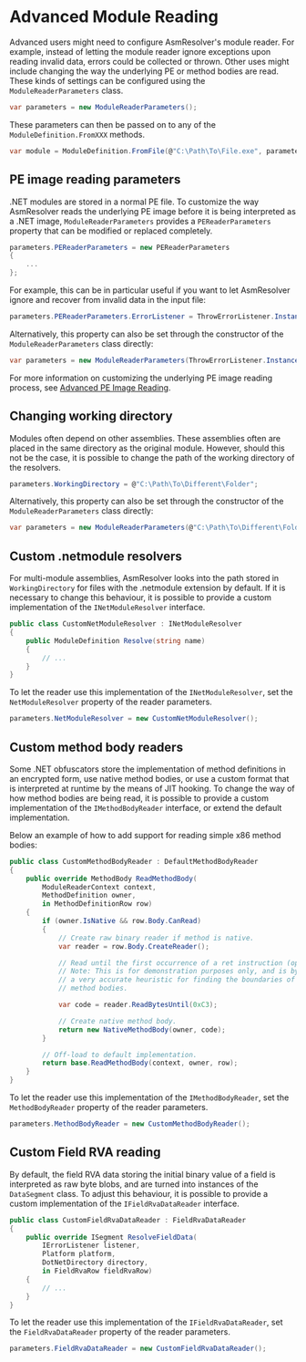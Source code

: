 # Advanced Module Reading

Advanced users might need to configure AsmResolver\'s module reader. For
example, instead of letting the module reader ignore exceptions upon
reading invalid data, errors could be collected or thrown. Other
uses might include changing the way the underlying PE or method bodies
are read. These kinds of settings can be configured using the
`ModuleReaderParameters` class.

``` csharp
var parameters = new ModuleReaderParameters();
```

These parameters can then be passed on to any of the
`ModuleDefinition.FromXXX` methods.

``` csharp
var module = ModuleDefinition.FromFile(@"C:\Path\To\File.exe", parameters);
```

## PE image reading parameters

.NET modules are stored in a normal PE file. To customize the way
AsmResolver reads the underlying PE image before it is being interpreted
as a .NET image, `ModuleReaderParameters` provides a
`PEReaderParameters` property that can be modified or replaced
completely.

``` csharp
parameters.PEReaderParameters = new PEReaderParameters
{
    ...
};
```

For example, this can be in particular useful if you want to let
AsmResolver ignore and recover from invalid data in the input file:

``` csharp
parameters.PEReaderParameters.ErrorListener = ThrowErrorListener.Instance;
```

Alternatively, this property can also be set through the constructor of
the `ModuleReaderParameters` class directly:

``` csharp
var parameters = new ModuleReaderParameters(ThrowErrorListener.Instance);
```

For more information on customizing the underlying PE image reading
process, see [Advanced PE Image Reading](../peimage/advanced-pe-reading.md).

## Changing working directory

Modules often depend on other assemblies. These assemblies often are
placed in the same directory as the original module. However, should
this not be the case, it is possible to change the path of the working
directory of the resolvers.

``` csharp
parameters.WorkingDirectory = @"C:\Path\To\Different\Folder";
```

Alternatively, this property can also be set through the constructor of
the `ModuleReaderParameters` class directly:

``` csharp
var parameters = new ModuleReaderParameters(@"C:\Path\To\Different\Folder");
```

## Custom .netmodule resolvers

For multi-module assemblies, AsmResolver looks into the path stored in
`WorkingDirectory` for files with the .netmodule extension by default.
If it is necessary to change this behaviour, it is possible to provide a
custom implementation of the `INetModuleResolver` interface.

``` csharp
public class CustomNetModuleResolver : INetModuleResolver
{
    public ModuleDefinition Resolve(string name)
    {
        // ...
    }
}
```

To let the reader use this implementation of the `INetModuleResolver`,
set the `NetModuleResolver` property of the reader parameters.

``` csharp
parameters.NetModuleResolver = new CustomNetModuleResolver();
```

## Custom method body readers

Some .NET obfuscators store the implementation of method definitions in
an encrypted form, use native method bodies, or use a custom format that
is interpreted at runtime by the means of JIT hooking. To change the way
of how method bodies are being read, it is possible to provide a custom
implementation of the `IMethodBodyReader` interface, or extend the
default implementation.

Below an example of how to add support for reading simple x86 method
bodies:

``` csharp
public class CustomMethodBodyReader : DefaultMethodBodyReader
{
    public override MethodBody ReadMethodBody(
        ModuleReaderContext context,
        MethodDefinition owner,
        in MethodDefinitionRow row)
    {
        if (owner.IsNative && row.Body.CanRead)
        {
            // Create raw binary reader if method is native.
            var reader = row.Body.CreateReader();

            // Read until the first occurrence of a ret instruction (opcode 0xC3).
            // Note: This is for demonstration purposes only, and is by no means
            // a very accurate heuristic for finding the boundaries of native
            // method bodies.

            var code = reader.ReadBytesUntil(0xC3);

            // Create native method body.
            return new NativeMethodBody(owner, code);
        }

        // Off-load to default implementation.
        return base.ReadMethodBody(context, owner, row);
    }
}
```

To let the reader use this implementation of the `IMethodBodyReader`,
set the `MethodBodyReader` property of the reader parameters.

``` csharp
parameters.MethodBodyReader = new CustomMethodBodyReader();
```

## Custom Field RVA reading

By default, the field RVA data storing the initial binary value of a
field is interpreted as raw byte blobs, and are turned into instances of
the `DataSegment` class. To adjust this behaviour, it is possible to
provide a custom implementation of the `IFieldRvaDataReader` interface.

``` csharp
public class CustomFieldRvaDataReader : FieldRvaDataReader
{
    public override ISegment ResolveFieldData(
        IErrorListener listener,
        Platform platform,
        DotNetDirectory directory,
        in FieldRvaRow fieldRvaRow)
    {
        // ...
    }
}
```

To let the reader use this implementation of the `IFieldRvaDataReader`,
set the `FieldRvaDataReader` property of the reader parameters.

``` csharp
parameters.FieldRvaDataReader = new CustomFieldRvaDataReader();
```
